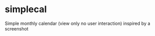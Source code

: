 simplecal
=========

Simple monthly calendar (view only no user interaction) inspired by a screenshot
